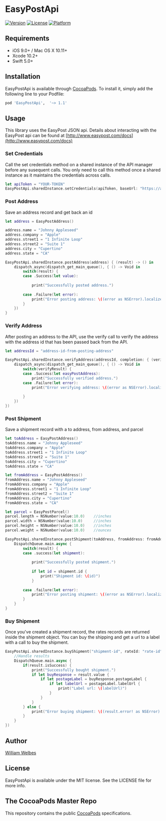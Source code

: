# EasyPostApi

[![Version](https://img.shields.io/cocoapods/v/EasyPostApi.svg?style=flat)](http://cocoapods.org/pods/EasyPostApi)
[![License](https://img.shields.io/cocoapods/l/EasyPostApi.svg?style=flat)](http://cocoapods.org/pods/EasyPostApi)
[![Platform](https://img.shields.io/cocoapods/p/EasyPostApi.svg?style=flat)](http://cocoapods.org/pods/EasyPostApi)

## Requirements

- iOS 9.0+ / Mac OS X 10.11+
- Xcode 10.2+
- Swift 5.0+

## Installation

EasyPostApi is available through [CocoaPods](http://cocoapods.org). To install
it, simply add the following line to your Podfile:

```ruby
pod 'EasyPostApi',  '~> 1.1'
```

## Usage

This library uses the EasyPost JSON api.  Details about interacting with the EasyPost api can be found at [http://www.easypost.com/docs](http://www.easypost.com/docs)

### Set Credentials

Call the set credentials method on a shared instance of the API manager before any susequent calls.  You only need to call this method once a shared instance as it maintains the credentials across calls.

```swift
let apiToken = "YOUR-TOKEN"
EasyPostApi.sharedInstance.setCredentials(apiToken, baseUrl: "https://api.easypost.com/v2/")
```

### Post Address

Save an address record and get back an id

```swift
let address = EasyPostAddress()

address.name = "Johnny Appleseed"
address.company = "Apple"
address.street1 = "1 Infinite Loop"
address.street2 = "Suite 1"
address.city = "Cupertino"
address.state = "CA"

EasyPostApi.sharedInstance.postAddress(address) { (result) -> () in
    dispatch_async(dispatch_get_main_queue(), { () -> Void in
        switch(result) {
        case .Success(let value):
            
            print("Successfully posted address.")
            
        case .Failure(let error):
            print("Error posting address: \((error as NSError).localizedDescription)")
        }
    })
}
```

### Verify Address

After posting an address to the API, use the verify call to verify the address with the address id that has been passed back from the API.

```swift
let addressId = "address-id-from-posting-address"

EasyPostApi.sharedInstance.verifyAddress(addressId, completion: { (verifyResult) -> () in
    dispatch_async(dispatch_get_main_queue(), { () -> Void in
        switch(verifyResult) {
        case .Success(let easyPostAddress):
            print("Successfully verified address.")
        case .Failure(let error):
            print("Error verifying address: \((error as NSError).localizedDescription)")
        
        }
    })
})
```

### Post Shipment

Save a shipment record with a to address, from address, and parcel

```swift
let toAddress = EasyPostAddress()
toAddress.name = "Johnny Appleseed"
toAddress.company = "Apple"
toAddress.street1 = "1 Infinite Loop"
toAddress.street2 = "Suite 1"
toAddress.city = "Cupertino"
toAddress.state = "CA"

let fromAddress = EasyPostAddress()
fromAddress.name = "Johnny Appleseed"
fromAddress.company = "Apple"
fromAddress.street1 = "1 Infinite Loop"
fromAddress.street2 = "Suite 1"
fromAddress.city = "Cupertino"
fromAddress.state = "CA"

let parcel = EasyPostParcel()
parcel.length = NSNumber(value:10.0)	//inches
parcel.width = NSNumber(value:10.0)		//inches
parcel.height = NSNumber(value:10.0)	//inches
parcel.weight = NSNumber(value:10.0)	//ounces

EasyPostApi.sharedInstance.postShipment(toAddress, fromAddress: fromAddress, parcel: parcel) { (result) -> () in
    DispatchQueue.main.async {
        switch(result) {
        case .success(let shipment):
            
            print("Successfully posted shipment.")
            
            if let id = shipment.id {
                print("Shipment id: \(id)")
            }
            
        case .failure(let error):
            print("Error posting shipment: \((error as NSError).localizedDescription)")
        }
    }
}
```
### Buy Shipment

Once you've created a shipment record, the rates records are returned inside the shipment object.  You can buy the shipping and get a url to a label with a call to buy the shipment.

```swift
EasyPostApi.sharedInstance.buyShipment("shipment-id", rateId: "rate-id", completion: { (result) -> () in
	//Handle results
	DispatchQueue.main.async {
	    if(result.isSuccess) {
	        print("Successfully bought shipment.")
	        if let buyResponse = result.value {
	            if let postageLabel = buyResponse.postageLabel {
	                if let labelUrl = postageLabel.labelUrl {
	                    print("Label url: \(labelUrl)")
	                }
	            }
	        }
	    } else {
	        print("Error buying shipment: \((result.error! as NSError).localizedDescription)")
	    }
	}
})
```

## Author

[William Welbes](http://www.twitter.com/welbes)

## License
EasyPostApi is available under the MIT license. See the LICENSE file for more info.

## The CocoaPods Master Repo

This repository contains the public [CocoaPods](https://github.com/CocoaPods/CocoaPods) specifications.
